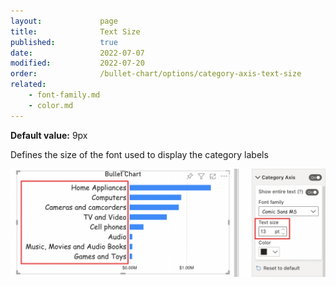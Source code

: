 ```yaml
---
layout:             page
title:              Text Size
published:          true
date:               2022-07-07
modified:   	    2022-07-20
order:              /bullet-chart/options/category-axis-text-size
related:
    - font-family.md
    - color.md
---
```


**Default value:** 9px

Defines the size of the font used to display the category labels

<img src="images/category-axis-font-size.png" width="700">